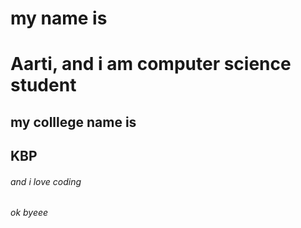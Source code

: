 # my name is <h1> Aarti, and i am computer science student
## my colllege name is <h2> KBP
###### and i love coding <h6> ok byeee
